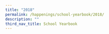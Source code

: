 ```yaml
---
title: "2018"
permalink: /happenings/school-yearbook/2018/
description: ""
third_nav_title: School Yearbook
---
```

